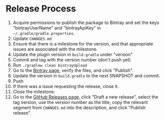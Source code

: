 # Release Process

1. Acquire permissions to publish the package to Bintray and set the keys "bintrayUserName" and "bintrayApiKey" in `~/.gradle/gradle.properties`.
1. Update `CHANGES.md`
1. Ensure that there is a milestone for the version, and that appropriate issues are associated with the milestone.
1. Update the plugin version in `build.gradle` under "version"
1. Commit and tag with the version number (don't push yet)
1. Run `./gradlew clean bintrayUpload`
1. Go to the [Bintray page](https://bintray.com/head-thrash/maven/guardrail-gradle-plugin), verify the files, and click "Publish".
1. Update the version in `build.gradle` to the next SNAPSHOT and commit.
1. Push
1. If there was a issue requesting the release, close it.
1. Close the milestone.
1. Go to the [GitHub Releases page](https://github.com/head-thrash/guardrail-gradle-plugin/releases), click "Draft a new release", select the tag version, use the version number as the title, copy the relevant segment from `CHANGES.md` into the description, and click "Publish release".

